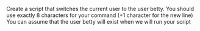 Create a script that switches the current user to the user betty. You should use exactly 8 characters for your command (+1 character for the new line) You can assume that the user betty will exist when we will run your script
